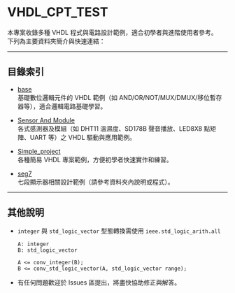# VHDL_CPT_TEST

本專案收錄多種 VHDL 程式與電路設計範例，適合初學者與進階使用者參考。  
下列為主要資料夾簡介與快速連結：

---

## 目錄索引

- [base](./base/README.md)  
  基礎數位邏輯元件的 VHDL 範例（如 AND/OR/NOT/MUX/DMUX/移位暫存器等），適合邏輯電路基礎學習。

- [Sensor And Module](./Sensor%20And%20Module/README.md)  
  各式感測器及模組（如 DHT11 溫濕度、SD178B 聲音播放、LED8X8 點矩陣、UART 等）之 VHDL 驅動與應用範例。

- [Simple_project](./Simple_project/README.md)  
  各種簡易 VHDL 專案範例，方便初學者快速實作和練習。

- [seg7](./seg7)  
  七段顯示器相關設計範例（請參考資料夾內說明或程式）。

---

## 其他說明

- `integer` 與 `std_logic_vector` 型態轉換需使用 `ieee.std_logic_arith.all`  
  ```
  A: integer
  B: std_logic_vector

  A <= conv_integer(B);
  B <= conv_std_logic_vector(A, std_logic_vector range);
  ```

- 有任何問題歡迎於 Issues 區提出，將盡快協助修正與解答。
